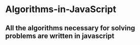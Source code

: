# Algorithms-in-JavaScript

## All the algorithms necessary for solving problems are written in javascript
